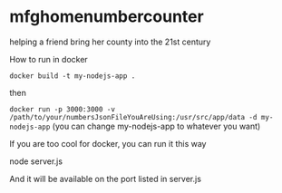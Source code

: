 # mfghomenumbercounter
helping a friend bring her county into the 21st century


How to run in docker

`docker build -t my-nodejs-app .`

then

`docker run -p 3000:3000 -v /path/to/your/numbersJsonFileYouAreUsing:/usr/src/app/data -d my-nodejs-app` (you can change my-nodejs-app to whatever you want)

If you are too cool for docker, you can run it this way

node server.js

And it will be available on the port listed in server.js

